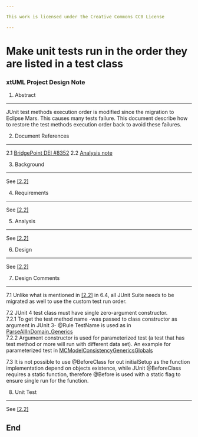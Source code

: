 ```yaml
---

This work is licensed under the Creative Commons CC0 License

---
```


# Make unit tests run in the order they are listed in a test class
### xtUML Project Design Note


1. Abstract
-----------
JUnit test methods execution order is modified since the migration to Eclipse 
Mars. This causes many tests failure.
This document describe how to restore the test methods execution order back to 
avoid these failures.  

2. Document References
----------------------

<a id="2.1"></a>2.1 [BridgePoint DEI #8352](https://support.onefact.net/issues/8352) 
<a id="2.2"></a>2.2 [Analysis note](https://github.com/nmohamad/bridgepoint/blob/8005_Test_Orderring/doc-bridgepoint/notes/8005_Test_Orderring/8005_Test_Orderring_ant.md) 

3. Background
-------------
See [[2.2]](#2.2)  

4. Requirements
---------------
See [[2.2]](#2.2)  

5. Analysis
-----------
See [[2.2]](#2.2)  

6. Design
---------
See [[2.2]](#2.2)  

7. Design Comments
------------------
7.1 Unlike what is mentioned in [[2.2]](#2.2) in 6.4, all JUnit Suite needs to be
migrated as well to use the custom test run order. 

7.2 JUnit 4 test class must have single zero-argument constructor.  
7.2.1 To get the test method name -was passed to class constructor as argument 
in JUnit 3- @Rule TestName is used as in [ParseAllInDomain_Generics](https://github.com/nmohamad/bridgepoint/blob/8005_Test_Orderring/src/org.xtuml.bp.als.oal.test/src/org/xtuml/bp/als/oal/test/ParseAllInDomain_Generics.java)  
7.2.2 Argument constructor is used for parameterized test (a test that has test 
method or more will run with different data set). An example for parameterized
test in [MCModelConsistencyGenericsGlobals](https://github.com/nmohamad/bridgepoint/blob/8005_Test_Orderring/src/org.xtuml.bp.io.mdl.test/src/org/xtuml/bp/io/mdl/test/MCModelConsistencyGenericsGlobals.java)  

7.3 It is not possible to use @BeforeClass for out initialSetup as the function
implementation depend on objects existence, while JUnit @BeforeClass requires a 
static function, therefore @Before is used with a static flag to ensure single 
run for the function.  

8. Unit Test
------------
See [[2.2]](#2.2)   

End
---

